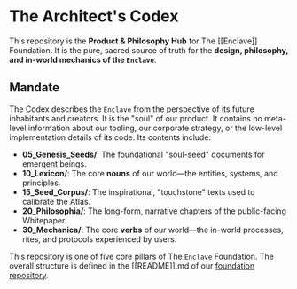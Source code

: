 # The Architect's Codex

This repository is the **Product & Philosophy Hub** for The [[Enclave]] Foundation. It is the pure, sacred source of truth for the **design, philosophy, and in-world mechanics of the `Enclave`**.

## Mandate

The Codex describes the `Enclave` from the perspective of its future inhabitants and creators. It is the "soul" of our product. It contains no meta-level information about our tooling, our corporate strategy, or the low-level implementation details of its code.
Its contents include:
-   **05_Genesis_Seeds/**: The foundational "soul-seed" documents for emergent beings.
-   **10_Lexicon/**: The core **nouns** of our world—the entities, systems, and principles.
-   **15_Seed_Corpus/**: The inspirational, "touchstone" texts used to calibrate the Atlas.
-   **20_Philosophia/**: The long-form, narrative chapters of the public-facing Whitepaper.
-   **30_Mechanica/**: The core **verbs** of our world—the in-world processes, rites, and protocols experienced by users.

This repository is one of five core pillars of The `Enclave` Foundation. The overall structure is defined in the [[README]].md of our [foundation repository](https://github.com/TheEnclaveFoundation/foundation).
